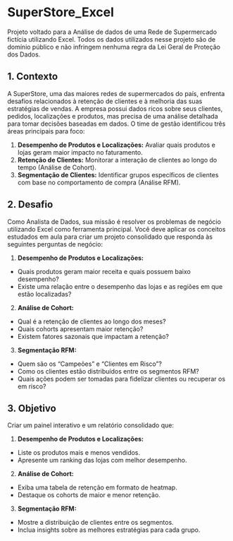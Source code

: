 # SuperStore_Excel
Projeto voltado para a Análise de dados de uma Rede de Supermercado fictícia utilizando Excel. Todos os dados utilizados nesse projeto são de domínio público e não infringem nenhuma regra da Lei Geral de Proteção dos Dados.

## 1. Contexto
A SuperStore, uma das maiores redes de supermercados do país, enfrenta desafios relacionados à retenção de clientes e à melhoria das suas estratégias de vendas. A empresa possui dados ricos sobre seus clientes, pedidos, localizações e produtos, mas precisa de uma análise detalhada para tomar decisões baseadas em dados. O time de gestão identificou três áreas principais para foco:
1. **Desempenho de Produtos e Localizações:** Avaliar quais produtos e lojas geram maior impacto no faturamento.
2. **Retenção de Clientes:** Monitorar a interação de clientes ao longo do tempo (Análise de Cohort).
3. **Segmentação de Clientes:** Identificar grupos específicos de clientes com base no comportamento de compra (Análise RFM).

## 2. Desafio
Como Analista de Dados, sua missão é resolver os problemas de negócio utilizando Excel como ferramenta principal. Você deve aplicar os conceitos estudados em aula para criar um projeto consolidado que responda às seguintes perguntas de negócio:
1. **Desempenho de Produtos e Localizações:**
  * Quais produtos geram maior receita e quais possuem baixo 
desempenho?
  *  Existe uma relação entre o desempenho das lojas e as regiões em que 
estão localizadas?
2. **Análise de Cohort:**
  * Qual é a retenção de clientes ao longo dos meses?
  * Quais cohorts apresentam maior retenção?
  * Existem fatores sazonais que impactam a retenção?
3. **Segmentação RFM:**
  * Quem são os “Campeõesˮ e “Clientes em Riscoˮ?
  * Como os clientes estão distribuídos entre os segmentos RFM?
  * Quais ações podem ser tomadas para fidelizar clientes ou recuperar os em risco?

## 3. Objetivo
Criar um painel interativo e um relatório consolidado que:
1. **Desempenho de Produtos e Localizações:**
  * Liste os produtos mais e menos vendidos.
  * Apresente um ranking das lojas com melhor desempenho.
2. **Análise de Cohort:**
  * Exiba uma tabela de retenção em formato de heatmap.
  * Destaque os cohorts de maior e menor retenção.
3. **Segmentação RFM:**
  *  Mostre a distribuição de clientes entre os segmentos.
  *  Inclua insights sobre as melhores estratégias para cada grupo.

